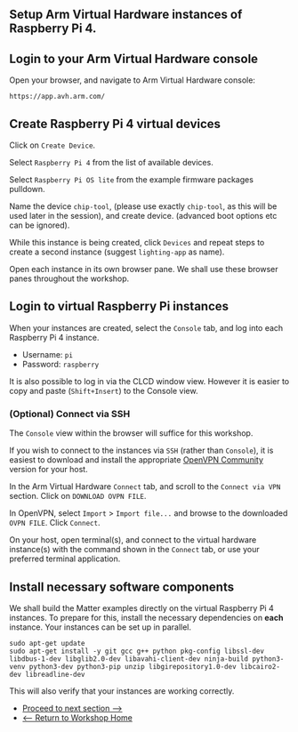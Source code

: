 Setup Arm Virtual Hardware instances of Raspberry Pi 4.
---
## Login to your Arm Virtual Hardware console

Open your browser, and navigate to Arm Virtual Hardware console:
```console
https://app.avh.arm.com/
```
## Create Raspberry Pi 4 virtual devices

Click on `Create Device`.

Select `Raspberry Pi 4` from the list of available devices.

Select `Raspberry Pi OS lite` from the example firmware packages pulldown.

Name the device `chip-tool`, (please use exactly `chip-tool`, as this will be used later in the session), and create device. (advanced boot options etc can be ignored).

While this instance is being created, click `Devices` and repeat steps to create a second instance (suggest `lighting-app` as name).

Open each instance in its own browser pane. We shall use these browser panes throughout the workshop.

## Login to virtual Raspberry Pi instances

When your instances are created, select the `Console` tab, and log into each Raspberry Pi 4 instance.

* Username: `pi`
* Password: `raspberry`

It is also possible to log in via the CLCD window view. However it is easier to copy and paste (`Shift+Insert`) to the Console view.

### (Optional) Connect via SSH

The `Console` view within the browser will suffice for this workshop.

If you wish to connect to the instances via `SSH` (rather than `Console`), it is easiest to download and install the appropriate [OpenVPN Community](https://openvpn.net/community-downloads) version for your host.

In the Arm Virtual Hardware `Connect` tab, and scroll to the `Connect via VPN` section. Click on `DOWNLOAD OVPN FILE`.

In OpenVPN, select `Import` > `Import file...` and browse to the downloaded `OVPN FILE`. Click `Connect`.

On your host, open terminal(s), and connect to the virtual hardware instance(s) with the command shown in the `Connect` tab, or use your preferred terminal application.

## Install necessary software components

We shall build the Matter examples directly on the virtual Raspberry Pi 4 instances. To prepare for this, install the necessary dependencies on **each** instance. Your instances can be set up in parallel.

```console
sudo apt-get update
sudo apt-get install -y git gcc g++ python pkg-config libssl-dev libdbus-1-dev libglib2.0-dev libavahi-client-dev ninja-build python3-venv python3-dev python3-pip unzip libgirepository1.0-dev libcairo2-dev libreadline-dev
```
This will also verify that your instances are working correctly.

* [Proceed to next section -->](/2_build.md)
* [<-- Return to Workshop Home](/README.md)
